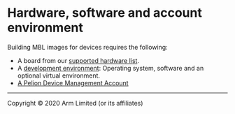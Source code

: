 # Hardware, software and account environment

Building MBL images for devices requires the following:

* A board from our [supported hardware list](../first-image/hardware.html).
* A [development environment](../first-image/development-environment.html): Operating system, software and an optional virtual environment.
* <a href="https://os.mbed.com/account/login/" target="_blank">A Pelion Device Management Account</a>



***

Copyright © 2020 Arm Limited (or its affiliates)
